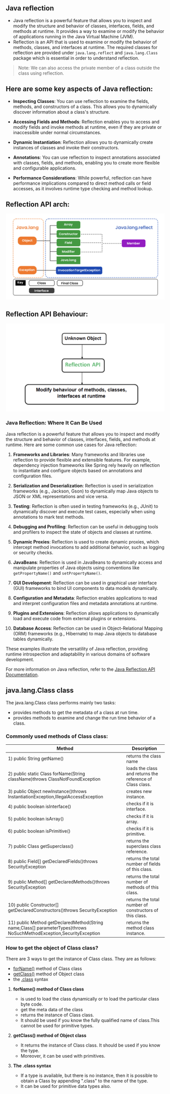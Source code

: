 ## Java reflection

- Java reflection is a powerful feature that allows you to inspect and modify the structure and behavior of classes,
  interfaces, fields, and methods at runtime. It provides a way to examine or modify the behavior of applications
  running in the Java Virtual Machine (JVM).
- Reflection is an API that is used to examine or modify the behavior of methods, classes, and interfaces at runtime.
  The required classes for reflection are provided under ```java.lang.reflect``` and ```java.lang.Class``` package which
  is essential in order to understand reflection.

> Note: We can also access the private member of a class outside the class using reflection.

## Here are some key aspects of Java reflection:

- **Inspecting Classes**: You can use reflection to examine the fields, methods, and constructors of a class. This
  allows you to dynamically discover information about a class's structure.

- **Accessing Fields and Methods**: Reflection enables you to access and modify fields and invoke methods at runtime,
  even if they are private or inaccessible under normal circumstances.

- **Dynamic Instantiation**: Reflection allows you to dynamically create instances of classes and invoke their
  constructors.

- **Annotations**: You can use reflection to inspect annotations associated with classes, fields, and methods, enabling
  you to create more flexible and configurable applications.

- **Performance Considerations**: While powerful, reflection can have performance implications compared to direct method
  calls or field accesses, as it involves runtime type checking and method lookup.

## Reflection API arch:

<img src="/gitresources/imagesForNotes/reflectionApiArchitecture.png" alt=""/>

## Reflection API Behaviour:

<img src="/gitresources/imagesForNotes/reflectionApiBehaviour.png" alt=""/>

### Java Reflection: Where It Can Be Used

Java reflection is a powerful feature that allows you to inspect and modify the structure and behavior of classes,
interfaces, fields, and methods at runtime. Here are some common use cases for Java reflection:

1. **Frameworks and Libraries**: Many frameworks and libraries use reflection to provide flexible and extensible
   features. For example, dependency injection frameworks like Spring rely heavily on reflection to instantiate and
   configure objects based on annotations and configuration files.

2. **Serialization and Deserialization**: Reflection is used in serialization frameworks (e.g., Jackson, Gson) to
   dynamically map Java objects to JSON or XML representations and vice versa.

3. **Testing**: Reflection is often used in testing frameworks (e.g., JUnit) to dynamically discover and execute test
   cases, especially when using annotations to mark test methods.

4. **Debugging and Profiling**: Reflection can be useful in debugging tools and profilers to inspect the state of
   objects and classes at runtime.

5. **Dynamic Proxies**: Reflection is used to create dynamic proxies, which intercept method invocations to add
   additional behavior, such as logging or security checks.

6. **JavaBeans**: Reflection is used in JavaBeans to dynamically access and manipulate properties of Java objects using
   conventions like `getPropertyName()` and `setPropertyName()`.

7. **GUI Development**: Reflection can be used in graphical user interface (GUI) frameworks to bind UI components to
   data models dynamically.

8. **Configuration and Metadata**: Reflection enables applications to read and interpret configuration files and
   metadata annotations at runtime.

9. **Plugins and Extensions**: Reflection allows applications to dynamically load and execute code from external plugins
   or extensions.

10. **Database Access**: Reflection can be used in Object-Relational Mapping (ORM) frameworks (e.g., Hibernate) to map
    Java objects to database tables dynamically.

These examples illustrate the versatility of Java reflection, providing runtime introspection and adaptability in
various domains of software development.

For more information on Java reflection, refer to
the [Java Reflection API Documentation](https://docs.oracle.com/en/java/javase/17/docs/api/java.base/java/lang/reflect/package-summary.html).

## java.lang.Class class

The java.lang.Class class performs mainly two tasks:

- provides methods to get the metadata of a class at run time.
- provides methods to examine and change the run time behavior of a class.

### Commonly used methods of Class class:

| Method                                                                                                                  | Description                                               |
|-------------------------------------------------------------------------------------------------------------------------|-----------------------------------------------------------|
| 1) public String getName()                                                                                              | returns the class name                                    |
| 2) public static Class forName(String className)throws ClassNotFoundException                                           | loads the class and returns the reference of Class class. |
| 3) public Object newInstance()throws InstantiationException,IllegalAccessException                                      | creates new instance.                                     |
| 4) public boolean isInterface()                                                                                         | checks if it is interface.                                |
| 5) public boolean isArray()                                                                                             | checks if it is array.                                    |
| 6) public boolean isPrimitive()                                                                                         | checks if it is primitive.                                |
| 7) public Class getSuperclass()                                                                                         | returns the superclass class reference.                   |
| 8) public Field\[\] getDeclaredFields()throws SecurityException                                                         | returns the total number of fields of this class.         |
| 9) public Method\[\] getDeclaredMethods()throws SecurityException                                                       | returns the total number of methods of this class.        |
| 10) public Constructor\[\] getDeclaredConstructors()throws SecurityException                                            | returns the total number of constructors of this class.   |
| 11) public Method getDeclaredMethod(String name,Class\[\] parameterTypes)throws NoSuchMethodException,SecurityException | returns the method class instance.                        |

### How to get the object of Class class?
There are 3 ways to get the instance of Class class. They are as follows:
* [forName()](getClassClassObject/ForNameExample.java) method of Class class 
* [getClass()](getClassClassObject/GetClassExample.java) method of Object class
* the [.class](getClassClassObject/UsingClassName.java) syntax
1) **forName() method of Class class**
   - is used to load the class dynamically or to load the particular class byte code.
   - get the meta data of the class
   - returns the instance of Class class.
   - It should be used if you know the fully qualified name of class.This cannot be used for primitive types.

2) **getClass() method of Object class**
   - It returns the instance of Class class. It should be used if you know the type. 
   - Moreover, it can be used with primitives.
3) **The .class syntax**
   - If a type is available, but there is no instance, then it is possible to obtain a Class by appending ".class" to the name of the type.
   - It can be used for primitive data types also.



